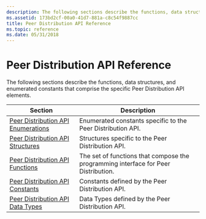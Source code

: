 ```yaml
---
description: The following sections describe the functions, data structures, and enumerated constants that comprise the specific Peer Distribution API elements.
ms.assetid: 173bd2cf-00a0-41d7-881a-c8c54f9887cc
title: Peer Distribution API Reference
ms.topic: reference
ms.date: 05/31/2018
---
```


# Peer Distribution API Reference

The following sections describe the functions, data structures, and enumerated constants that comprise the specific Peer Distribution API elements.



| Section                                                                      | Description                                                                        |
|------------------------------------------------------------------------------|------------------------------------------------------------------------------------|
| [Peer Distribution API Enumerations](peer-distribution-api-enumerations.md) | Enumerated constants specific to the Peer Distribution API.                        |
| [Peer Distribution API Structures](peer-distribution-api-structures.md)     | Structures specific to the Peer Distribution API.                                  |
| [Peer Distribution API Functions](peer-distribution-api-functions.md)       | The set of functions that compose the programming interface for Peer Distribution. |
| [Peer Distribution API Constants](peer-distribution-api-constants.md)       | Constants defined by the Peer Distribution API.                                    |
| [Peer Distribution API Data Types](peer-distribution-api-data-types.md)     | Data Types defined by the Peer Distribution API.                                   |



 

 

 



